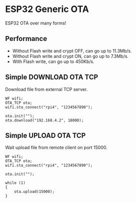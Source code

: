 # ESP32 Generic OTA
ESP32 OTA over many forms!

## Performance
* Without Flash write and crypt OFF, can go up to 11.3Mb/s.
* Without Flash write and crypt ON, can go up to 7.3Mb/s.
* With Flash write, can go up to 450Kb/s.


## Simple DOWNLOAD OTA TCP
Download file from external TCP server.
```
WF wifi;
OTA_TCP ota;
wifi.sta_connect("rpi4", "1234567890");

ota.init("");
ota.download("192.168.4.2", 18000);
```


## Simple UPLOAD OTA TCP
Wait upload file from remote client on port 15000.
```
WF wifi;
OTA_TCP ota;
wifi.sta_connect("rpi4", "1234567890");

ota.init("");

while (1)
{
	ota.upload(15000);
}
```

